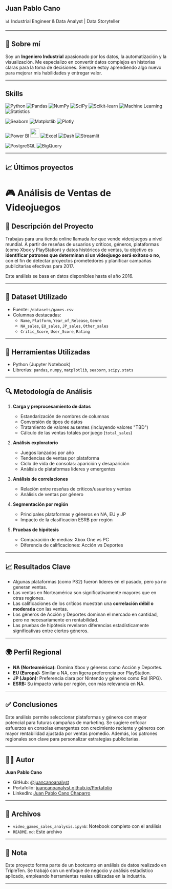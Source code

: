 ## Juan Pablo Cano

📊 Industrial Engineer & Data Analyst | Data Storyteller 

---

## 🚀 Sobre mí

Soy un **Ingeniero Industrial** apasionado por los datos, la automatización y la visualización. Me especializo en convertir datos complejos en historias claras para la toma de decisiones. Siempre estoy aprendiendo algo nuevo para mejorar mis habilidades y entregar valor.

---

## Skills

<!-- Herramientas de análisis y ciencia de datos -->

![Python](https://img.shields.io/badge/-Python-3776AB?style=for-the-badge&logo=python&logoColor=white)
![Pandas](https://img.shields.io/badge/-Pandas-150458?style=for-the-badge&logo=pandas&logoColor=white)
![NumPy](https://img.shields.io/badge/-NumPy-013243?style=for-the-badge&logo=numpy&logoColor=white)
![SciPy](https://img.shields.io/badge/-SciPy-8CAAE6?style=for-the-badge&logo=scipy&logoColor=white)
![Scikit-learn](https://img.shields.io/badge/-Scikit--learn-F7931E?style=for-the-badge&logo=scikit-learn&logoColor=white)
![Machine Learning](https://img.shields.io/badge/-Machine%20Learning-0A192F?style=for-the-badge&logo=google&logoColor=white)
![Statistics](https://img.shields.io/badge/-Statistics-2E7D32?style=for-the-badge)

<!-- Visualización de datos -->

![Seaborn](https://img.shields.io/badge/-Seaborn-4B8BBE?style=for-the-badge)
![Matplotlib](https://img.shields.io/badge/-Matplotlib-11557C?style=for-the-badge)
![Plotly](https://img.shields.io/badge/-Plotly-3F4F75?style=for-the-badge&logo=plotly&logoColor=white)

<!-- Herramientas BI y Dashboards -->

![Power BI](https://img.shields.io/badge/-Power%20BI-F2C811?style=for-the-badge&logo=powerbi&logoColor=black)
[<img src="https://upload.wikimedia.org/wikipedia/commons/4/4b/Tableau_Logo.png" height="28"/>](https://www.tableau.com/)
![Excel](https://img.shields.io/badge/-Excel-217346?style=for-the-badge&logo=microsoft-excel&logoColor=white)
![Dash](https://img.shields.io/badge/-Dash-00AEEF?style=for-the-badge)
![Streamlit](https://img.shields.io/badge/-Streamlit-FF4B4B?style=for-the-badge&logo=streamlit&logoColor=white)

<!-- Bases de datos -->

![PostgreSQL](https://img.shields.io/badge/-PostgreSQL-336791?style=for-the-badge&logo=postgresql&logoColor=white)
![BigQuery](https://img.shields.io/badge/-BigQuery-4285F4?style=for-the-badge&logo=googlecloud&logoColor=white)




---

## 📈 Últimos proyectos

# 🎮 Análisis de Ventas de Videojuegos

## 🧠 Descripción del Proyecto

Trabajas para una tienda online llamada *Ice* que vende videojuegos a nivel mundial. A partir de reseñas de usuarios y críticos, géneros, plataformas (como Xbox y PlayStation) y datos históricos de ventas, tu objetivo es **identificar patrones que determinan si un videojuego será exitoso o no**, con el fin de detectar proyectos prometedores y planificar campañas publicitarias efectivas para 2017.

Este análisis se basa en datos disponibles hasta el año 2016.

---

## 📁 Dataset Utilizado

- Fuente: `/datasets/games.csv`
- Columnas destacadas:
  - `Name`, `Platform`, `Year_of_Release`, `Genre`
  - `NA_sales`, `EU_sales`, `JP_sales`, `Other_sales`
  - `Critic_Score`, `User_Score`, `Rating`

---

## 🧰 Herramientas Utilizadas

- Python (Jupyter Notebook)
- Librerías: `pandas`, `numpy`, `matplotlib`, `seaborn`, `scipy.stats`

---

## 🔍 Metodología de Análisis

1. **Carga y preprocesamiento de datos**
   - Estandarización de nombres de columnas
   - Conversión de tipos de datos
   - Tratamiento de valores ausentes (incluyendo valores "TBD")
   - Cálculo de las ventas totales por juego (`total_sales`)

2. **Análisis exploratorio**
   - Juegos lanzados por año
   - Tendencias de ventas por plataforma
   - Ciclo de vida de consolas: aparición y desaparición
   - Análisis de plataformas líderes y emergentes

3. **Análisis de correlaciones**
   - Relación entre reseñas de críticos/usuarios y ventas
   - Análisis de ventas por género

4. **Segmentación por región**
   - Principales plataformas y géneros en NA, EU y JP
   - Impacto de la clasificación ESRB por región

5. **Pruebas de hipótesis**
   - Comparación de medias: Xbox One vs PC
   - Diferencia de calificaciones: Acción vs Deportes

---

## 📈 Resultados Clave

- Algunas plataformas (como PS2) fueron líderes en el pasado, pero ya no generan ventas.
- Las ventas en Norteamérica son significativamente mayores que en otras regiones.
- Las calificaciones de los críticos muestran una **correlación débil o moderada** con las ventas.
- Los géneros de Acción y Deportes dominan el mercado en cantidad, pero no necesariamente en rentabilidad.
- Las pruebas de hipótesis revelaron diferencias estadísticamente significativas entre ciertos géneros.

---

## 🌍 Perfil Regional

- **NA (Norteamérica):** Domina Xbox y géneros como Acción y Deportes.  
- **EU (Europa):** Similar a NA, con ligera preferencia por PlayStation.  
- **JP (Japón):** Preferencia clara por Nintendo y géneros como Rol (RPG).  
- **ESRB:** Su impacto varía por región, con más relevancia en NA.

---

## ✅ Conclusiones

Este análisis permite seleccionar plataformas y géneros con mayor potencial para futuras campañas de marketing. Se sugiere enfocar esfuerzos en consolas emergentes con crecimiento reciente y géneros con mayor rentabilidad ajustada por ventas promedio. Además, los patrones regionales son clave para personalizar estrategias publicitarias.

---

## 👨‍💻 Autor

**Juan Pablo Cano**  
- GitHub: [@juancanoanalyst](https://github.com/juancanoanalyst)  
- Portafolio: [juancanoanalyst.github.io/Portafolio](https://juancanoanalyst.github.io/Portafolio/)  
- LinkedIn: [Juan Pablo Cano Chaparro](https://www.linkedin.com/in/juan-pablo-cano-chaparro-1aa685209/)

---

## 📎 Archivos

- `video_games_sales_analysis.ipynb`: Notebook completo con el análisis
- `README.md`: Este archivo

---

## 📌 Nota

Este proyecto forma parte de un bootcamp en análisis de datos realizado en TripleTen. Se trabajó con un enfoque de negocio y análisis estadístico aplicado, empleando herramientas reales utilizadas en la industria.



---


